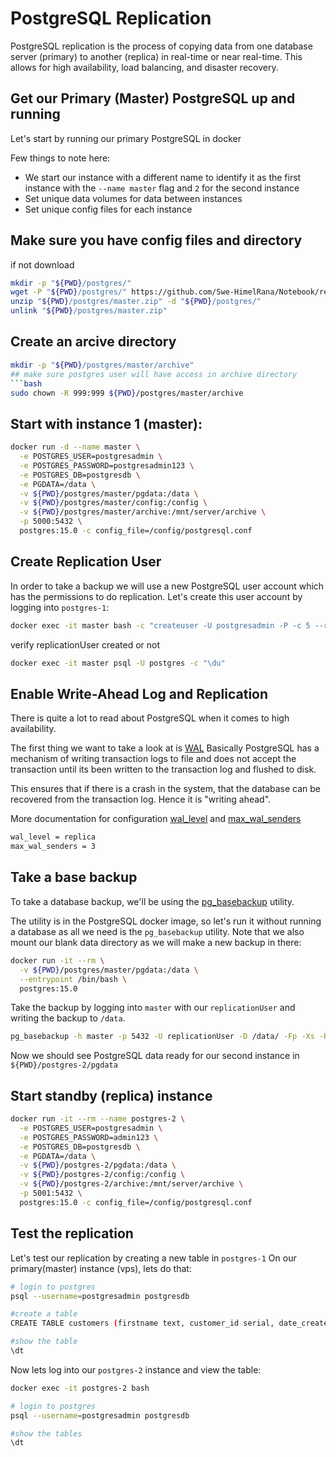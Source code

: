 # PostgreSQL Replication
PostgreSQL replication is the process of copying data from one database server (primary) to
another (replica) in real-time or near real-time. 
This allows for high availability, load balancing, and disaster recovery.

## Get our Primary (Master) PostgreSQL up and running
Let's start by running our primary PostgreSQL in docker

Few things to note here:
- We start our instance with a different name to identify it as the first instance with the `--name master` flag and `2` for the second instance
- Set unique data volumes for data between instances
- Set unique config files for each instance

## Make sure you have config files and directory
if not download
```bash
mkdir -p "${PWD}/postgres/"
wget -P "${PWD}/postgres/" https://github.com/Swe-HimelRana/Notebook/releases/download/postgres-replica/master.zip
unzip "${PWD}/postgres/master.zip" -d "${PWD}/postgres/"
unlink "${PWD}/postgres/master.zip"
```
## Create an arcive directory 
```bash
mkdir -p "${PWD}/postgres/master/archive"
## make sure postgres user will have access in archive directory
```bash
sudo chown -R 999:999 ${PWD}/postgres/master/archive
```

## Start with instance 1 (master):
```bash
docker run -d --name master \
  -e POSTGRES_USER=postgresadmin \
  -e POSTGRES_PASSWORD=postgresadmin123 \
  -e POSTGRES_DB=postgresdb \
  -e PGDATA=/data \
  -v ${PWD}/postgres/master/pgdata:/data \
  -v ${PWD}/postgres/master/config:/config \
  -v ${PWD}/postgres/master/archive:/mnt/server/archive \
  -p 5000:5432 \
  postgres:15.0 -c config_file=/config/postgresql.conf
```

## Create Replication User
In order to take a backup we will use a new PostgreSQL user account which has the permissions to do replication.
Let's create this user account by logging into `postgres-1`:

```bash 
docker exec -it master bash -c "createuser -U postgresadmin -P -c 5 --replication replicationUser"
```
verify replicationUser created or not 

```bash
docker exec -it master psql -U postgres -c "\du"
```

## Enable Write-Ahead Log and Replication
There is quite a lot to read about PostgreSQL when it comes to high availability.

The first thing we want to take a look at is [WAL](https://www.postgresql.org/docs/current/wal-intro.html)
Basically PostgreSQL has a mechanism of writing transaction logs to file and does not accept the transaction until its been written to the transaction log and flushed to disk.

This ensures that if there is a crash in the system, that the database can be recovered from the transaction log.
Hence it is "writing ahead".

More documentation for configuration [wal_level](https://www.postgresql.org/docs/current/runtime-config-wal.html) and [max_wal_senders](https://www.postgresql.org/docs/current/runtime-config-replication.html)

```bash
wal_level = replica
max_wal_senders = 3
```

## Take a base backup
To take a database backup, we'll be using the [pg_basebackup](https://www.postgresql.org/docs/current/app-pgbasebackup.html) utility.

The utility is in the PostgreSQL docker image, so let's run it without running a database as all we need is the `pg_basebackup` utility.
Note that we also mount our blank data directory as we will make a new backup in there:

```bash
docker run -it --rm \
  -v ${PWD}/postgres/master/pgdata:/data \
  --entrypoint /bin/bash \
  postgres:15.0
```
Take the backup by logging into `master` with our `replicationUser` and writing the backup to `/data`.

```bash
pg_basebackup -h master -p 5432 -U replicationUser -D /data/ -Fp -Xs -R
```

Now we should see PostgreSQL data ready for our second instance in `${PWD}/postgres-2/pgdata`

## Start standby (replica) instance

```bash
docker run -it --rm --name postgres-2 \
  -e POSTGRES_USER=postgresadmin \
  -e POSTGRES_PASSWORD=admin123 \
  -e POSTGRES_DB=postgresdb \
  -e PGDATA=/data \
  -v ${PWD}/postgres-2/pgdata:/data \
  -v ${PWD}/postgres-2/config:/config \
  -v ${PWD}/postgres-2/archive:/mnt/server/archive \
  -p 5001:5432 \
  postgres:15.0 -c config_file=/config/postgresql.conf
```

## Test the replication

Let's test our replication by creating a new table in `postgres-1`
On our primary(master) instance (vps), lets do that:

```bash
# login to postgres
psql --username=postgresadmin postgresdb

#create a table
CREATE TABLE customers (firstname text, customer_id serial, date_created timestamp);

#show the table
\dt
```

Now lets log into our `postgres-2` instance and view the table:

```bash
docker exec -it postgres-2 bash

# login to postgres
psql --username=postgresadmin postgresdb

#show the tables
\dt
```
